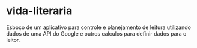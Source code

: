 # vida-literaria
Esboço de um aplicativo para controle e planejamento de leitura utilizando dados de uma API do Google e outros calculos para definir dados para o leitor.
